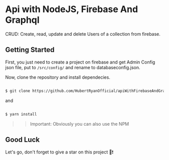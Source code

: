 # Api with NodeJS, Firebase And Graphql

CRUD: Create, read, update and delete Users of a collection from firebase.

## Getting Started

First, you just need to create a project on firebase and get Admin Config json file, put to `/src/config/` and rename to databaseconfig.json.

Now, clone the repository and install dependecies.

```sh

$ git clone https://github.com/HubertRyanOfficial/apiWithFirebaseAndGraphql.git

```

and

```sh

$ yarn install

```

> > Important: Obviously you can also use the NPM

## Good Luck

Let's go, don't forget to give a star on this project 🖖❗
